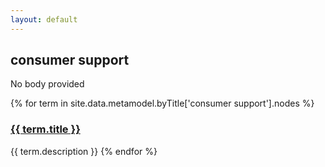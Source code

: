 ```yaml
---
layout: default
---
```

<style>
.initial-content {
  padding-left:5%;
  padding-right:25px;
}
</style>

## consumer support

No body provided

{% for term in site.data.metamodel.byTitle['consumer support'].nodes %}
### <a href='/_pages/embed?t={{ term.title }}'>{{ term.title }}</a>

{{ term.description }}
{% endfor %}
